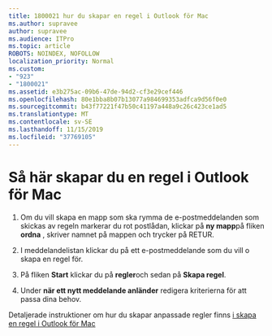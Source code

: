 ```yaml
---
title: 1800021 hur du skapar en regel i Outlook för Mac
ms.author: supravee
author: supravee
ms.audience: ITPro
ms.topic: article
ROBOTS: NOINDEX, NOFOLLOW
localization_priority: Normal
ms.custom:
- "923"
- "1800021"
ms.assetid: e3b275ac-09b6-47de-94d2-cf3e29cef446
ms.openlocfilehash: 80e1bba8b07b13077a984699353adfca9d56f0e0
ms.sourcegitcommit: b43f77221f47b50c41197a448a9c26c423ce1ad5
ms.translationtype: MT
ms.contentlocale: sv-SE
ms.lasthandoff: 11/15/2019
ms.locfileid: "37769105"
---
```

# <a name="how-to-create-a-rule-in-outlook-for-mac"></a>Så här skapar du en regel i Outlook för Mac

1. Om du vill skapa en mapp som ska rymma de e-postmeddelanden som skickas av regeln markerar du rot postlådan, klickar på **ny mapp**på fliken **ordna** , skriver namnet på mappen och trycker på RETUR.

2. I meddelandelistan klickar du på ett e-postmeddelande som du vill o skapa en regel för.

3. På fliken **Start** klickar du på **regler**och sedan på **Skapa regel**.

4. Under **när ett nytt meddelande anländer** redigera kriterierna för att passa dina behov. 

Detaljerade instruktioner om hur du skapar anpassade regler finns [i skapa en regel i Outlook för Mac](https://aka.ms/AA1uy0v)
  